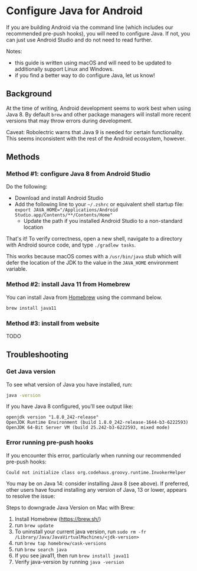 # Configure Java for Android
If you are building Android via the command line (which includes our recommended pre-push hooks), you will need to configure Java. If not, you can just use Android Studio and do not need to read further.

Notes:
- this guide is written using macOS and will need to be updated to additionally support Linux and Windows.
- if you find a better way to do configure Java, let us know!

## Background
At the time of writing, Android development seems to work best when using Java 8. By default `brew` and other package managers will install more recent versions that may throw errors during development.

Caveat: Robolectric warns that Java 9 is needed for certain functionality. This seems inconsistent with the rest of the Android ecosystem, however.

## Methods
### Method #1: configure Java 8 from Android Studio
Do the following:
* Download and install Android Studio
* Add the following line to your `~/.zshrc` or equivalent shell startup file: `export JAVA_HOME="/Applications/Android Studio.app/Contents/**/Contents/Home"`
  * Update the path if you installed Android Studio to a non-standard location

That's it! To verify correctness, open a new shell, navigate to a directory with Android source code, and type `./gradlew tasks`.

This works because macOS comes with a `/usr/bin/java` stub which will defer the location of the JDK to the value in the `JAVA_HOME` environment variable.

### Method #2: install Java 11 from Homebrew
You can install Java from [Homebrew]([url](https://brew.sh/)) using the command below.

```bash
brew install java11
```

### Method #3: install from website
TODO

## Troubleshooting
### Get Java version
To see what version of Java you have installed, run:
```sh
java -version
```

If you have Java 8 configured, you'll see output like:
```
openjdk version "1.8.0_242-release"
OpenJDK Runtime Environment (build 1.8.0_242-release-1644-b3-6222593)
OpenJDK 64-Bit Server VM (build 25.242-b3-6222593, mixed mode)
```

### Error running pre-push hooks
If you encounter this error, particularly when running our recommended pre-push hooks:
```
Could not initialize class org.codehaus.groovy.runtime.InvokerHelper
```

You may be on Java 14: consider installing Java 8 (see above). If preferred, other users have found installing any version of Java, 13 or lower, appears to resolve the issue:

Steps to downgrade Java Version on Mac with Brew:
1. Install Homebrew (https://brew.sh/)
2. run ```brew update```
3. To uninstall your current java version, run ```sudo rm -fr
   /Library/Java/JavaVirtualMachines/<jdk-version>```
4. run ```brew tap homebrew/cask-versions```
5. run ```brew search java```
6. If you see java11, then run ```brew install java11```
7. Verify java-version by running ```java -version```
